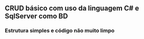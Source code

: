 ## CRUD básico com uso da linguagem C# e SqlServer como BD
### Estrutura simples e código não muito limpo